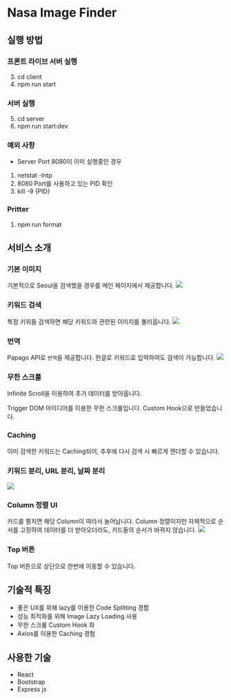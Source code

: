 # Nasa Image Finder

## 실행 방법

### 프론트 라이브 서버 실행

3. cd client
4. npm run start


### 서버 실행

5. cd server
6. npm run start:dev


### 예외 사항

* Server Port 8080이 이미 실행중인 경우

1. netstat -lntp
2. 8080 Port를 사용하고 있는 PID 확인
3. kill -9 {PID}


### Pritter 

1. npm run format


## 서비스 소개

### 기본 이미지 
기본적으로 Seoul을 검색했을 경우를 메인 페이지에서 제공합니다.
![](https://i.imgur.com/2Y4FwRc.jpg)

### 키워드 검색
특정 키워들 검색하면 해당 키워드와 관련된 이미지를 불러옵니다.
![](https://i.imgur.com/eX3A0Qk.jpg)

### 번역
Papago API로 `번역`을 제공합니다. 한글로 키워드로 입력하여도 검색이 가능합니다.
![](https://i.imgur.com/DfFAro8.jpg)

### 무한 스크롤
Infinite Scroll을 이용하여 추가 데이터를 받아옵니다.

Trigger DOM 아이디어를 이용한 무한 스크롤입니다. Custom Hook으로 만들었습니다.

### Caching 
이미 검색한 키워드는 Caching되어, 추후에 다시 검색 시 빠르게 렌더할 수 있습니다.


### 키워드 분리, URL 분리, 날짜 분리
![](https://i.imgur.com/TCZeZPH.png)


### Column 정렬 UI
카드를 펼치면 해당 Column이 따라서 늘어납니다. Column 정렬이지만 자체적으로 순서를 고정하여 데이터를 더 받아오더라도, 카드들의 순서가 바뀌지 않습니다.
![](https://i.imgur.com/dedSRvO.jpg)


### Top 버튼
Top 버튼으로 상단으로 한번에 이동할 수 있습니다.




## 기술적 특징
* 좋은 UX를 위해 lazy를 이용한 Code Splitting 경험
* 성능 최적화를 위해 Image Lazy Loading 사용
* 무한 스크롤 Custom Hook 화
* Axios를 이용한 Caching 경험


## 사용한 기술
* React
* Bootstrap
* Express js
